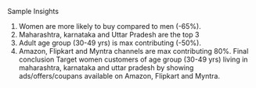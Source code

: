 Sample Insights
1.	Women are more likely to buy compared to men (-65%).
2.	Maharashtra, karnataka and Uttar Pradesh are the top 3
3.	Adult age group (30-49 yrs) is max contributing (-50%).
4.	Amazon, Flipkart and Myntra channels are max contributing 80%.
 Final conclusion
Target women customers of age group (30-49 yrs) living in maharashtra, karnataka and uttar pradesh by showing ads/offers/coupans available on Amazon, Flipkart and Myntra.
